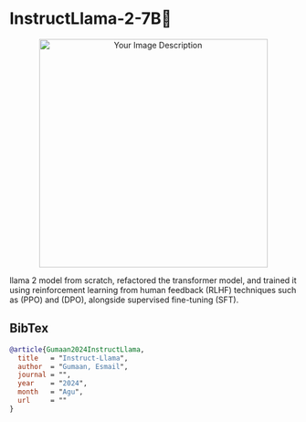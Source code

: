# InstructLlama-2-7B🦙
 

<p align="center">
  <img src="https://github.com/Esmail-ibraheem/FeedbackTransformer/blob/main/llama2.jpg" alt="Your Image Description" width="400" height=400">
</p>

llama 2 model from scratch, refactored the transformer model, and trained it using reinforcement learning from human feedback (RLHF) techniques such as (PPO) and (DPO), alongside supervised fine-tuning (SFT).

## BibTex
```BibTex
@article{Gumaan2024InstructLlama,
  title   = "Instruct-Llama",
  author  = "Gumaan, Esmail",
  journal = "",
  year    = "2024",
  month   = "Agu",
  url     = ""
}

```
